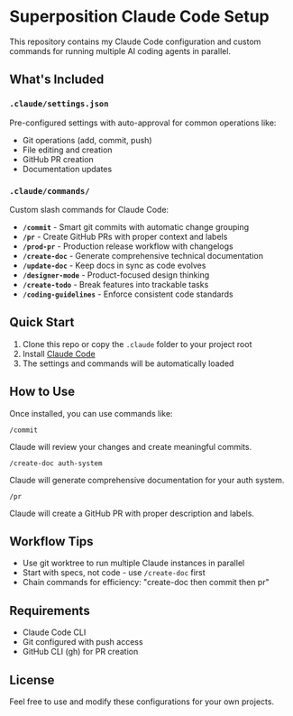 # Superposition Claude Code Setup

This repository contains my Claude Code configuration and custom commands for running multiple AI coding agents in parallel.

## What's Included

### `.claude/settings.json`
Pre-configured settings with auto-approval for common operations like:
- Git operations (add, commit, push)
- File editing and creation
- GitHub PR creation
- Documentation updates

### `.claude/commands/`
Custom slash commands for Claude Code:

- **`/commit`** - Smart git commits with automatic change grouping
- **`/pr`** - Create GitHub PRs with proper context and labels
- **`/prod-pr`** - Production release workflow with changelogs
- **`/create-doc`** - Generate comprehensive technical documentation
- **`/update-doc`** - Keep docs in sync as code evolves
- **`/designer-mode`** - Product-focused design thinking
- **`/create-todo`** - Break features into trackable tasks
- **`/coding-guidelines`** - Enforce consistent code standards

## Quick Start

1. Clone this repo or copy the `.claude` folder to your project root
2. Install [Claude Code](https://docs.anthropic.com/en/docs/claude-code)
3. The settings and commands will be automatically loaded

## How to Use

Once installed, you can use commands like:

```
/commit
```
Claude will review your changes and create meaningful commits.

```
/create-doc auth-system
```
Claude will generate comprehensive documentation for your auth system.

```
/pr
```
Claude will create a GitHub PR with proper description and labels.

## Workflow Tips

- Use git worktree to run multiple Claude instances in parallel
- Start with specs, not code - use `/create-doc` first
- Chain commands for efficiency: "create-doc then commit then pr"

## Requirements

- Claude Code CLI
- Git configured with push access
- GitHub CLI (gh) for PR creation

## License

Feel free to use and modify these configurations for your own projects.